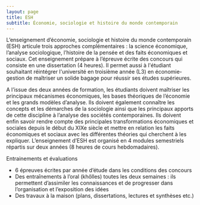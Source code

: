 ```yaml
---
layout: page
title: ESH
subtitle: Économie, sociologie et histoire du monde contemporain
---
```


L’enseignement d’économie, sociologie et histoire du monde contemporain (ESH) articule trois approches complémentaires : la science économique, l’analyse sociologique, l’histoire de la pensée et des faits économiques et sociaux. Cet enseignement prépare à l’épreuve écrite des concours qui consiste en une dissertation (4 heures). Il permet aussi à l'étudiant souhaitant réintégrer l'université en troisième année (L3) en économie-gestion de maîtriser un solide bagage pour réussir ses études supérieures.

A l’issue des deux années de formation, les étudiants doivent maîtriser les principaux mécanismes économiques, les bases théoriques de l’économie et les grands modèles d’analyse. Ils doivent également connaître les concepts et les démarches de la sociologie ainsi que les principaux apports de cette discipline à l’analyse des sociétés contemporaines. Ils doivent enfin savoir rendre compte des principales transformations économiques et sociales depuis le début du XIXe siècle et mettre en relation les faits économiques et sociaux avec les différentes théories qui cherchent à les expliquer.
L’enseignement d’ESH est organisé en 4 modules semestriels répartis sur deux années (8 heures de cours hebdomadaires). 

Entrainements et évaluations
- 6 épreuves écrites par année d’étude dans les conditions des concours
- Des entraînements à l’oral (khôlles) toutes les deux semaines : ils permettent d’assimiler les connaissances et de progresser dans l’organisation et l’exposition des idées
- Des travaux à la maison (plans, dissertations, lectures et synthèses etc.)
